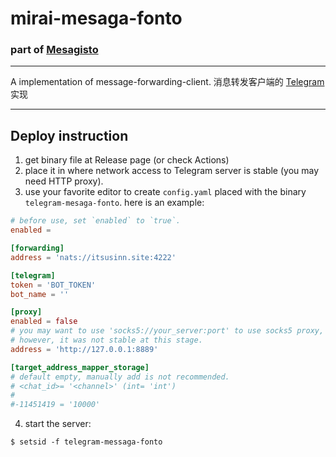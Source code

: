 # mirai-mesaga-fonto 
### part of [Mesagisto](https://github.com/MeowCat-Studio/mesagisto)

---


A implementation of message-forwarding-client.
消息转发客户端的 [Telegram](https://core.telegram.org) 实现

___

## Deploy instruction

 1. get binary file at Release page (or check Actions)
 2. place it in where network access to Telegram server is stable (you may need HTTP proxy).
 3. use your favorite editor to create `config.yaml` placed with the binary `telegram-mesaga-fonto`.
 here is an example:
 ```toml
# before use, set `enabled` to `true`.
enabled = 

[forwarding]
address = 'nats://itsusinn.site:4222'

[telegram]
token = 'BOT_TOKEN'
bot_name = ''

[proxy]
enabled = false
# you may want to use 'socks5://your_server:port' to use socks5 proxy,
# however, it was not stable at this stage.
address = 'http://127.0.0.1:8889'

[target_address_mapper_storage]
# default empty, manually add is not recommended.
# <chat_id>= '<channel>' (int= 'int')
#
#-11451419 = '10000'
 ```
 4. start the server:
 ```shell
 $ setsid -f telegram-messaga-fonto 
 ```


